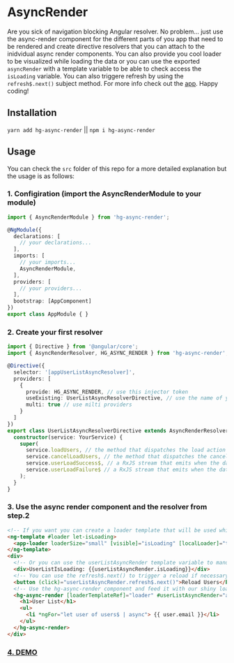 # AsyncRender

Are you sick of navigation blocking Angular resolver. No problem... just use the async-render component for the different parts of you app that need to be rendered 
and create directive resolvers that you can attach to the inidvidual async render components. You can also provide you cool loader to be visualized while loading
the data or you can use the exported `asyncRender` with a template variable to be able to check access the `isLoading` variable. You can also triggere refresh by using
the `refresh$.next()` subject method. For more info check out the [app](https://stackblitz.com/github/IliaIdakiev/async-render). Happy coding!

## Installation
`yarn add hg-async-render` || `npm i hg-async-render`

## Usage
You can check the `src` folder of this repo for a more detailed explanation but the usage is as follows:

### 1. Configiration (import the AsyncRenderModule to your module) 

```typescript
import { AsyncRenderModule } from 'hg-async-render';

@NgModule({
  declarations: [
    // your declarations...
  ],
  imports: [
    // your imports...
    AsyncRenderModule,
  ],
  providers: [
    // your providers...
  ],
  bootstrap: [AppComponent]
})
export class AppModule { }
```

### 2. Create your first resolver

```typescript
import { Directive } from '@angular/core';
import { AsyncRenderResolver, HG_ASYNC_RENDER } from 'hg-async-render';

@Directive({
  selector: '[appUserListAsyncResolver]',
  providers: [
    {
      provide: HG_ASYNC_RENDER, // use this injector token
      useExisting: UserListAsyncResolverDirective, // use the name of your directive
      multi: true // use milti providers
    }
  ]
})
export class UserListAsyncResolverDirective extends AsyncRenderResolver {
  constructor(service: YourService) {
    super(
      service.loadUsers, // the method that dispatches the load action or sends the actual load request
      service.cancelLoadUsers, // the method that dispatches the cancel load request or does the actual request cancellation
      service.userLoadSuccess$, // a RxJS stream that emits when the data is loaded successfuly
      service.userLoadFailure$ // a RxJS stream that emits when the data fails to load
    );
  }
}

```

### 3. Use the async render component and the resolver from step.2 
```html
<!-- If you want you can create a loader template that will be used while loading -->
<ng-template #loader let-isLoading>
  <app-loader loaderSize="small" [visible]="isLoading" [localLoader]="true"></app-loader>
</ng-template>
<div>  
  <!-- Or you can use the userListAsyncRender template variable to manually show hide a loader or a unicorn -->
  <div>UserListIsLoading: {{userListAsyncRender.isLoading}}</div>
  <!-- You can use the refresh$.next() to trigger a reload if necessary -->
  <button (click)="userListAsyncRender.refresh$.next()">Reload Users</button>
  <!-- Use the hg-async-render component and feed it with our shiny loader. Alos put the appUserListAsyncResolver directive that we've created in task 2 (don't forget to put it inside the declarations array inside your module before using it). If you need multiple resolvers for the current async-render just put all the directives on the opening tag -->
  <hg-async-render [loaderTemplateRef]="loader" #userListAsyncRender="asyncRender" appUserListAsyncResolver>
    <h1>User List</h1>
    <ul>
      <li *ngFor="let user of users$ | async"> {{ user.email }}</li>
    </ul>
  </hg-async-render>
</div>
```

### [4. DEMO]((https://stackblitz.com/github/IliaIdakiev/async-render))